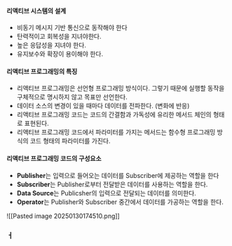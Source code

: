 #### 리액티브 시스템의 설계
- 비동기 메시지 기반 통신으로 동작해야 한다
- 탄력적이고 회복성을 지녀야한다.
- 높은 응답성을 지녀야 한다.
- 유지보수와 확장이 용이해야 한다.

#### 리액티브 프로그래밍의 특징
- 리액티브 프로그래밍은 선언형 프로그래밍 방식이다. 그렇기 때문에 실행할 동작을 구체적으로 명시하지 않고 목표만 선언한다.
- 데이터 소스의 변경이 있을 때마다 데이터를 전파한다. (변화에 반응)
- 리액티브 프로그래밍 코드는 코드의 간결함과 가독성에 유리한 메서드 체인의 형태로 표현된다.
- 리액티브 프로그래밍 코드에서 파라미터를 가지는 메서드는 함수형 프로그래밍 방식의 코드 형태의 파라미터를 가진다.

#### 리액티브 프로그래밍 코드의 구성요소
- **Publisher**는 입력으로 들어오는 데이터를 Subscriber에 제공하는 역할을 한다
- **Subscriber**는 Publisher로부터 전달받은 데이터를 사용하는 역할을 한다.
- **Data Source**는 Publicsher의 입력으로 전달되는 데이터를 의미한다.
- **Operator**는 Publisher와 Subscriber 중간에서 데이터를 가공하는 역할을 한다.

![[Pasted image 20250130174510.png]]


### ㅓ
